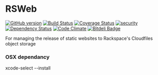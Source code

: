 # RSWeb

[![GitHub version](https://badge.fury.io/gh/tomharvey%2Frsweb.svg)](http://badge.fury.io/gh/tomharvey%2Frsweb)
[![Build Status](https://travis-ci.org/tomharvey/rsweb.svg?branch=master)](https://travis-ci.org/tomharvey/rsweb)
[![Coverage Status](https://img.shields.io/coveralls/tomharvey/rsweb.svg)](https://coveralls.io/r/tomharvey/rsweb)
[![security](https://hakiri.io/github/tomharvey/rsweb/master.svg)](https://hakiri.io/github/tomharvey/rsweb/master)
[![Dependency Status](https://gemnasium.com/tomharvey/rsweb.svg)](https://gemnasium.com/tomharvey/rsweb)
[![Code Climate](https://codeclimate.com/github/tomharvey/rsweb/badges/gpa.svg)](https://codeclimate.com/github/tomharvey/rsweb)
[![Bitdeli Badge](https://d2weczhvl823v0.cloudfront.net/tomharvey/rsweb/trend.png)](https://bitdeli.com/free "Bitdeli Badge")

For managing the release of static websites to Rackspace's Cloudfiles object storage

### OSX dependancy
xcode-select --install